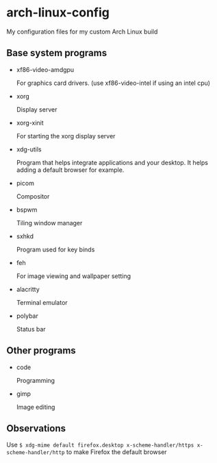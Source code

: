 # arch-linux-config
My configuration files for my custom Arch Linux build

## Base system programs
- xf86-video-amdgpu 

    For graphics card drivers. (use xf86-video-intel if using an intel cpu)
- xorg

    Display server
- xorg-xinit

    For starting the xorg display server
- xdg-utils

    Program that helps integrate applications and your desktop. It helps adding a default browser for example. 
- picom

    Compositor
- bspwm

    Tiling window manager
- sxhkd

    Program used for key binds
- feh

    For image viewing and wallpaper setting
- alacritty

    Terminal emulator
- polybar

    Status bar

## Other programs
- code

    Programming
- gimp

    Image editing

## Observations
Use `$ xdg-mime default firefox.desktop x-scheme-handler/https x-scheme-handler/http` to make Firefox the default browser